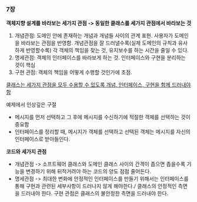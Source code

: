 ### 7장

**객체지향 설계를 바라보는 세가지 관점 -> 동일한 클래스를 세가지 관점에서 바라보는 것**

1. 개념관점: 도메인 안에 존재하는 개념과 개념들 사이의 관계 표현. 사용자가 도메인을 바라보는 관점을 반영함. 개념관점을 잘 드러낼수록(실제 도메인의 규칙과 유사하게 반영할수록) 각 객체의 책임을 찾는 것, 유지보수를 하는 시간을 줄일 수 있다. 
2. 명세관점: 객체의 인터페이스를 바라보게 하는 것. 인터페이스와 구현을 분리하는 것이 핵심
3. 구현 관점: 객체의 책임을 어떻게 수행할 것인가에 초점. 



<u>클래스는 세가지 관점을 모두 수용할 수 있도록 개념, 인터페이스, 구현을 함께 드러내야 함</u>



예제에서 인상깊은 구절 

- 메시지를 먼저 선택하고 그 후에 메시지를 수신하기에 적절한 객체를 선택하는 것이 중요함
- 인터페이스를 정리할 때, 메시지가 객체를 선택하고 선택된 객체는 메시지를 자신의 인터페이스로 받아들인다.





**코드와 세가지 관점**

- 개념관점 -> 소프트웨어 클래스와 도메인 클래스 사이의 간격이 좁으면 좁을수록 기능을 변경하기 위해 뒤적거려야 하는 코드의 양도 점점 줄어든다.
- 명세관점 -> 최대한 변화에 안정적인 인터페이스를 만들기 위해서는 인터페이스를 통해 구현과 관련된 세부사항이 드러나지 않게 해야한다./ 클래스의 안정적인 측면을 드러내야 한다. 구현 관점은 클래스의 불안정한 측면을 드러내야 한다.